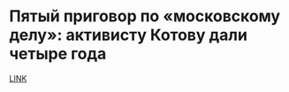 # Пятый приговор по «московскому делу»: активисту Котову дали четыре года



[LINK](https://varlamov.ru/3585808.html)